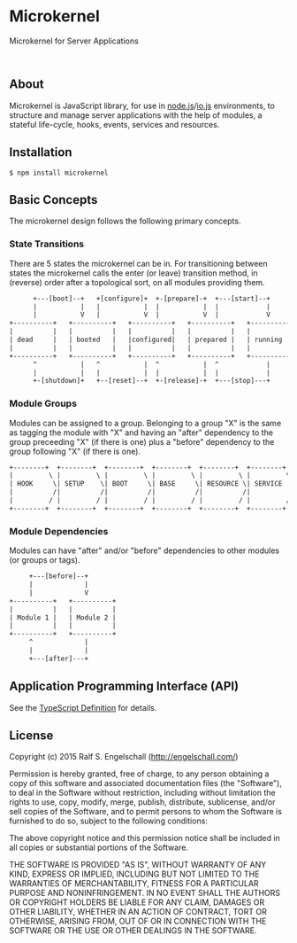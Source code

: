 
Microkernel
===========

Microkernel for Server Applications

<p/>
<img src="https://nodei.co/npm/microkernel.png?downloads=true&stars=true" alt=""/>

<p/>
<img src="https://david-dm.org/rse/microkernel.png" alt=""/>

About
-----

Microkernel is JavaScript library, for use in
[node.js](http://nodejs.org/)/[io.js](http://iojs.org/) environments,
to structure and manage server applications with the help of modules, a
stateful life-cycle, hooks, events, services and resources.

Installation
------------

```shell
$ npm install microkernel
```

Basic Concepts
--------------

The microkernel design follows the following primary concepts.

### State Transitions

There are 5 states the microkernel can be in. For transitioning between
states the microkernel calls the enter (or leave) transition method, in
(reverse) order after a topological sort, on all modules providing them.

```txt
      +---[boot]--+   +[configure]+  +-[prepare]-+  +---[start]--+
      |           |   |           |  |           |  |            |
      |           V   |           V  |           V  |            V
+----------+   +----------+   +----------+   +----------+   +----------+
|          |   |          |   |          |   |          |   |          |
| dead     |   | booted   |   |configured|   | prepared |   | running  |
|          |   |          |   |          |   |          |   |          |
+----------+   +----------+   +----------+   +----------+   +----------+
      ^           |   ^           |  ^           |  ^            |
      |           |   |           |  |           |  |            |
      +-[shutdown]+   +--[reset]--+  +-[release]-+  +---[stop]---+
```

### Module Groups

Modules can be assigned to a group. Belonging to a group "X" is the same
as tagging the module with "X" and having an "after" dependency to the
group preceeding "X" (if there is one) plus a "before" dependency to the
group following "X" (if there is one).

```txt
+--------+  +--------+  +--------+  +--------+  +--------+  +--------+
|         \ |         \ |         \ |         \ |         \ |         \
| HOOK     \| SETUP    \| BOOT     \| BASE     \| RESOURCE \| SERVICE  \
|          /|          /|          /|          /|          /|          /
|         / |         / |         / |         / |         / |         /
+--------+  +--------+  +--------+  +--------+  +--------+  +--------+
```

### Module Dependencies

Modules can have "after" and/or "before" dependencies to other modules
(or groups or tags).

```txt
     +---[before]--+
     |             |
     |             V
+----------+   +----------+
|          |   |          |
| Module 1 |   | Module 2 |
|          |   |          |
+----------+   +----------+
     ^             |
     |             |
     +---[after]---+
```

Application Programming Interface (API)
---------------------------------------

See the [TypeScript Definition](./src/microkernel.d.ts) for details.

License
-------

Copyright (c) 2015 Ralf S. Engelschall (http://engelschall.com/)

Permission is hereby granted, free of charge, to any person obtaining
a copy of this software and associated documentation files (the
"Software"), to deal in the Software without restriction, including
without limitation the rights to use, copy, modify, merge, publish,
distribute, sublicense, and/or sell copies of the Software, and to
permit persons to whom the Software is furnished to do so, subject to
the following conditions:

The above copyright notice and this permission notice shall be included
in all copies or substantial portions of the Software.

THE SOFTWARE IS PROVIDED "AS IS", WITHOUT WARRANTY OF ANY KIND,
EXPRESS OR IMPLIED, INCLUDING BUT NOT LIMITED TO THE WARRANTIES OF
MERCHANTABILITY, FITNESS FOR A PARTICULAR PURPOSE AND NONINFRINGEMENT.
IN NO EVENT SHALL THE AUTHORS OR COPYRIGHT HOLDERS BE LIABLE FOR ANY
CLAIM, DAMAGES OR OTHER LIABILITY, WHETHER IN AN ACTION OF CONTRACT,
TORT OR OTHERWISE, ARISING FROM, OUT OF OR IN CONNECTION WITH THE
SOFTWARE OR THE USE OR OTHER DEALINGS IN THE SOFTWARE.

